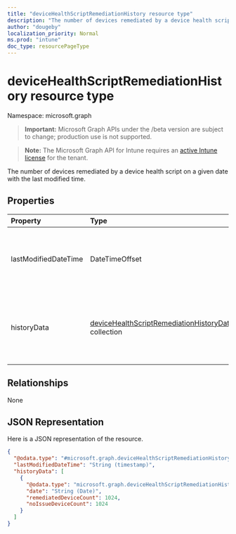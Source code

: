 ```yaml
---
title: "deviceHealthScriptRemediationHistory resource type"
description: "The number of devices remediated by a device health script on a given date with the last modified time."
author: "dougeby"
localization_priority: Normal
ms.prod: "intune"
doc_type: resourcePageType
---
```


# deviceHealthScriptRemediationHistory resource type

Namespace: microsoft.graph

> **Important:** Microsoft Graph APIs under the /beta version are subject to change; production use is not supported.

> **Note:** The Microsoft Graph API for Intune requires an [active Intune license](https://go.microsoft.com/fwlink/?linkid=839381) for the tenant.

The number of devices remediated by a device health script on a given date with the last modified time.

## Properties
|Property|Type|Description|
|:---|:---|:---|
|lastModifiedDateTime|DateTimeOffset|The date on which the results history is calculated for the healthscript.|
|historyData|[deviceHealthScriptRemediationHistoryData](../resources/intune-devices-devicehealthscriptremediationhistorydata.md) collection|The number of devices remediated by the device health script on the given date.|

## Relationships
None

## JSON Representation
Here is a JSON representation of the resource.
<!-- {
  "blockType": "resource",
  "@odata.type": "microsoft.graph.deviceHealthScriptRemediationHistory"
}
-->
``` json
{
  "@odata.type": "#microsoft.graph.deviceHealthScriptRemediationHistory",
  "lastModifiedDateTime": "String (timestamp)",
  "historyData": [
    {
      "@odata.type": "microsoft.graph.deviceHealthScriptRemediationHistoryData",
      "date": "String (Date)",
      "remediatedDeviceCount": 1024,
      "noIssueDeviceCount": 1024
    }
  ]
}
```






